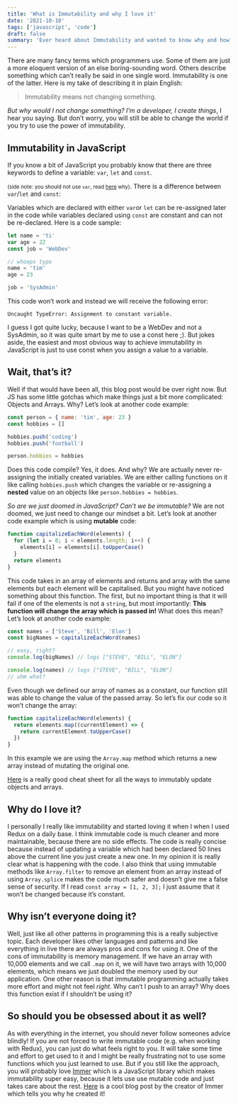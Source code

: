 ```yaml
---
title: 'What is Immutability and why I love it'
date: '2021-10-10'
tags: ['javascript', 'code']
draft: false
summary: 'Ever heard about Immutability and wanted to know why and how? Then you came to the right place!'
---
```


There are many fancy terms which programmers use. Some of them are just a more eloquent version of an else boring-sounding word. Others describe something which can’t really be said in one single word. Immutability is one of the latter. Here is my take of describing it in plain English:

> Immutability means not changing something.

_But why would I not change something? I’m a developer, I create things_, I hear you saying. But don’t worry, you will still be able to change the world if you try to use the power of immutability.

## Immutability in JavaScript

If you know a bit of JavaScript you probably know that there are three keywords to define a variable: `var`, `let` and `const`.

<small> (side note: you should not use `var`, read [here](https://levelup.gitconnected.com/stop-using-var-to-declare-variables-in-javascript-6c0caec16f43) why)</small>.
There is a difference between `var`/`let` and `const`:

Variables which are declared with either `var`or `let` can be re-assigned later in the code while variables declared using `const` are constant and can not be re-declared. Here is a code sample:

```js
let name = 'ti'
var age = 22
const job = 'WebDev'

// whoops typo
name = 'tim'
age = 23

job = 'SysAdmin'
```

This code won’t work and instead we will receive the following error:

`Uncaught TypeError: Assignment to constant variable.`

I guess I got quite lucky, because I want to be a WebDev and not a SysAdmin, so it was quite smart by me to use a const here ;). But jokes aside, the easiest and most obvious way to achieve immutability in JavaScript is just to use const when you assign a value to a variable.

## Wait, that’s it?

Well if that would have been all, this blog post would be over right now. But JS has some little gotchas which make things just a bit more complicated: Objects and Arrays. Why? Let’s look at another code example:

```js
const person = { name: 'tim', age: 23 }
const hobbies = []

hobbies.push('coding')
hobbies.push('football')

person.hobbies = hobbies
```

Does this code compile? Yes, it does. And why? We are actually never re-assigning the initially created variables. We are either calling functions on it like calling `hobbies.push` which changes the variable or re-assigning a **nested** value on an objects like `person.hobbies = hobbies`.

_So are we just doomed in JavaScript? Can’t we be immutable?_
We are not doomed, we just need to change our mindset a bit. Let’s look at another code example which is using **mutable** code:

```js
function capitalizeEachWord(elements) {
  for (let i = 0; i < elements.length; i++) {
    elements[i] = elements[i].toUpperCase()
  }
  return elements
}
```

This code takes in an array of elements and returns and array with the same elements but each element will be capitalised. But you might have noticed something about this function. The first, but no important thing is that it will fail if one of the elements is not a `string`, but most importantly:
**This function will change the array which is passed in!** What does this mean? Let’s look at another code example:

```js
const names = ['Steve', 'Bill', 'Elon']
const bigNames = capitalizeEachWord(names)

// easy, right?
console.log(bigNames) // logs ["STEVE", "BILL", "ELON"]

console.log(names) // logs ["STEVE", "BILL", "ELON"]
// uhm what?
```

Even though we defined our array of names as a constant, our function still was able to change the value of the passed array. So let’s fix our code so it won’t change the array:

```js
function capitalizeEachWord(elements) {
  return elements.map((currentElement) => {
    return currentElement.toUpperCase()
  })
}
```

In this example we are using the `Array.map` method which returns a new array instead of mutating the original one.

[Here](https://blog.cloudboost.io/react-redux-immutable-update-cheat-sheet-296bfdd1f19) is a really good cheat sheet for all the ways to immutably update objects and arrays.

## Why do I love it?

I personally I really like immutability and started loving it when I when I used Redux on a daily base. I think immutable code is much cleaner and more maintainable, because there are no side effects. The code is really concise because instead of updating a variable which had been declared 50 lines above the current line you just create a new one. In my opinion it is really clear what is happening with the code. I also think that using immutable methods like `Array.filter` to remove an element from an array instead of using `Array.splice` makes the code much safer and doesn’t give me a false sense of security. If I read `const array = [1, 2, 3];` I just assume that it won’t be changed because it’s constant.

## Why isn’t everyone doing it?

Well, just like all other patterns in programming this is a really subjective topic. Each developer likes other languages and patterns and like everything in live there are always pros and cons for using it. One of the cons of immutability is memory management. If we have an array with 10,000 elements and we call `.map` on it, we will have two arrays with 10,000 elements, which means we just doubled the memory used by our application. One other reason is that immutable programming actually takes more effort and might not feel _right_. Why can’t I push to an array? Why does this function exist if I shouldn’t be using it?

## So should you be obsessed about it as well?

As with everything in the internet, you should never follow someones advice blindly! If you are not forced to write immutable code (e.g. when working with Redux), you can just do what feels right to you. It will take some time and effort to get used to it and I might be really frustrating not to use some functions which you just learned to use. But if you still like the approach, you will probably love [Immer](https://immerjs.github.io/immer/) which is a JavaScript library which makes immutability super easy, because it lets use use mutable code and just takes care about the rest. [Here](https://medium.com/hackernoon/introducing-immer-immutability-the-easy-way-9d73d8f71cb3) is a cool blog post by the creator of Immer which tells you why he created it!
